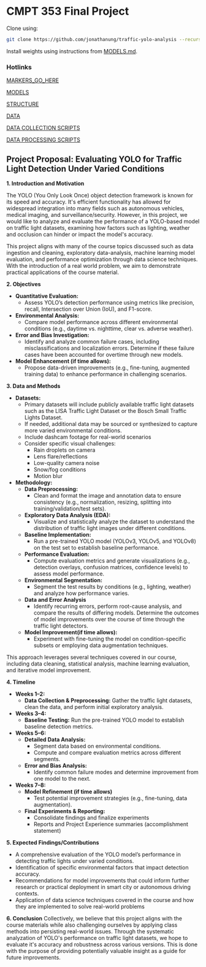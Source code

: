 # CMPT 353 Final Project

Clone using:
```bash
git clone https://github.com/jonathanung/traffic-yolo-analysis --recurse-submodules
```

Install weights using instructions from [MODELS.md](MODELS.md).

### Hotlinks
[MARKERS_GO_HERE](MARKER_HOWTO.MD)

[MODELS](MODELS.md)

[STRUCTURE](STRUCTURE.md)

[DATA](DATA.md)

[DATA COLLECTION SCRIPTS](data_collection_scripts/README.md)

[DATA PROCESSING SCRIPTS](data_processing_scripts/README.md)

## Project Proposal: Evaluating YOLO for Traffic Light Detection Under Varied Conditions

**1. Introduction and Motivation**

The YOLO (You Only Look Once) object detection framework is known for its speed and accuracy. It's efficient functionality has allowed for widespread integration into many fields such as autonomous vehicles, medical imaging, and surveillance/security. However, in this project, we would like to analyze and evaluate the performance of a YOLO-based model on traffic light datasets, examining how factors such as lighting, weather and occlusion can hinder or impact the model's accuracy.

This project aligns with many of the course topics discussed such as data ingestion and cleaning, exploratory data-analysis, machine learning model evaluation, and performance optimization through data science techniques. With the introduction of a real world problem, we aim to demonstrate practical applications of the course material.

**2. Objectives**
- **Quantitative Evaluation:**
    - Assess YOLO’s detection performance using metrics like precision, recall, Intersection over Union (IoU), and F1-score.
- **Environmental Analysis:**
    - Compare model performance across different environmental conditions (e.g., daytime vs. nighttime, clear vs. adverse weather).
- **Error and Bias Investigation:**
    - Identify and analyze common failure cases, including misclassifications and localization errors. Determine if these failure cases have been accounted for overtime through new models.
- **Model Enhancement (if time allows):**
    - Propose data-driven improvements (e.g., fine-tuning, augmented training data) to enhance performance in challenging scenarios.

**3. Data and Methods**
- **Datasets:**
    - Primary datasets will include publicly available traffic light datasets such as the LISA Traffic Light Dataset or the Bosch Small Traffic Lights Dataset.
    - If needed, additional data may be sourced or synthesized to capture more varied environmental conditions.
    - Include dashcam footage for real-world scenarios
    - Consider specific visual challenges:
        - Rain droplets on camera
        - Lens flare/reflections
        - Low-quality camera noise
        - Snow/fog conditions
        - Motion blur
- **Methodology:**
    - **Data Preprocessing:**
        - Clean and format the image and annotation data to ensure consistency (e.g., normalization, resizing, splitting into training/validation/test sets).
    - **Exploratory Data Analysis (EDA):**
        - Visualize and statistically analyze the dataset to understand the distribution of traffic light images under different conditions.
    - **Baseline Implementation:**
        - Run a pre-trained YOLO model (YOLOv3, YOLOv5, and YOLOv8) on the test set to establish baseline performance.
    - **Performance Evaluation:**
        - Compute evaluation metrics and generate visualizations (e.g., detection overlays, confusion matrices, confidence levels) to assess model performance.
    - **Environmental Segmentation:**
        - Segment the test results by conditions (e.g., lighting, weather) and analyze how performance varies.
    - **Data and Error Analysis**
        - Identify recurring errors, perform root-cause analysis, and compare the results of differing models. Determine the outcomes of model improvements over the course of time through the traffic light detectors.
	- **Model Improvement(if time allows):**
		- Experiment with fine-tuning the model on condition-specific subsets or employing data augmentation techniques.

This approach leverages several techniques covered in our course, including data cleaning, statistical analysis, machine learning evaluation, and iterative model improvement.

**4. Timeline**
- **Weeks 1–2:**
    - **Data Collection & Preprocessing:** Gather the traffic light datasets, clean the data, and perform initial exploratory analysis.
- **Weeks 3–4:**
	- **Baseline Testing:** Run the pre-trained YOLO model to establish baseline detection metrics.
- **Weeks 5–6:**
    - **Detailed Data Analysis:**
        - Segment data based on environmental conditions.
        - Compute and compare evaluation metrics across different segments.
    - **Error and Bias Analysis:**
        - Identify common failure modes and determine improvement from one model to the next.
- **Weeks 7–8:**
	- **Model Refinement (if time allows)**
		- Test potential improvement strategies (e.g., fine-tuning, data augmentation).
    - **Final Experiments & Reporting:**
        - Consolidate findings and finalize experiments
        - Reports and Project Experience summaries (accomplishment statement)

**5. Expected Findings/Contributions**
- A comprehensive evaluation of the YOLO model’s performance in detecting traffic lights under varied conditions.
- Identification of specific environmental factors that impact detection accuracy.
- Recommendations for model improvements that could inform further research or practical deployment in smart city or autonomous driving contexts.
- Application of data science techniques covered in the course and how they are implemented to solve real-world problems

**6. Conclusion**
Collectively, we believe that this project aligns with the course materials while also challenging ourselves by applying class methods into persisting real-world issues. Through the systematic analyzation of YOLO's performance on traffic light datasets, we hope to evaluate it's accuracy and robustness across various versions. This is done with the purpose of providing potentially valuable insight as a guide for future improvements.
